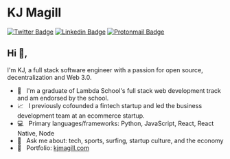 # KJ Magill
[![Twitter Badge](https://img.shields.io/badge/-@kjmagill-1ca0f1?style=flat-square&labelColor=1ca0f1&logo=twitter&logoColor=white&link=https://twitter.com/kjmagill)](https://twitter.com/kjmagill) [![Linkedin Badge](https://img.shields.io/badge/-kjmagill-blue?style=flat-square&logo=Linkedin&logoColor=white&link=https://www.linkedin.com/in/kjmagill/)](https://www.linkedin.com/in/kjmagill/) [![Protonmail Badge](https://img.shields.io/badge/-kjmagill@protonmail.com-494949?style=flat-square&logo=Protonmail&logoColor=white&link=mailto:kjmagill@protonmail.com)](mailto:kjmagill@protonmail.com)

## Hi 👋, 
I'm KJ, a full stack software engineer with a passion for open source, decentralization and Web 3.0.

- 🏫 &nbsp; I'm a graduate of Lambda School's full stack web development track and am endorsed by the school.
- 📈 &nbsp; I previously cofounded a fintech startup and led the business development team at an ecommerce startup.
- 💻 &nbsp; Primary languages/frameworks: Python, JavaScript, React, React Native, Node
- 💬 &nbsp; Ask me about: tech, sports, surfing, startup culture, and the economy
- 📂 &nbsp; Portfolio: [kjmagill.com](https://kjmagill.com)
